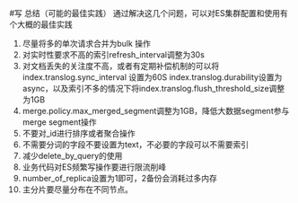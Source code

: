 #写
总结（可能的最佳实践）
通过解决这几个问题，可以对ES集群配置和使用有个大概的最佳实践
1. 尽量将多的单次请求合并为bulk 操作
2. 对实时性要求不高的索引refresh_interval调整为30s
3. 对文档丢失的关注度不高，或者有定期补偿机制的可以将index.translog.sync_interval 设置为60S index.translog.durability设置为async，以及索引不多的情况下将index.translog.flush_threshold_size调整为1GB
4. merge.policy.max_merged_segment调整为1GB，降低大数据segment参与merge segment操作
5. 不要对_id进行排序或者聚合操作
6. 不需要分词的字段不要设置为text，不必要的字段可以不需要索引
7. 减少delete_by_query的使用
8. 业务代码对ES频繁写操作要进行限流削峰
9. number_of_replica设置为1即可，2备份会消耗过多内存
10. 主分片要尽量分布在不同节点。